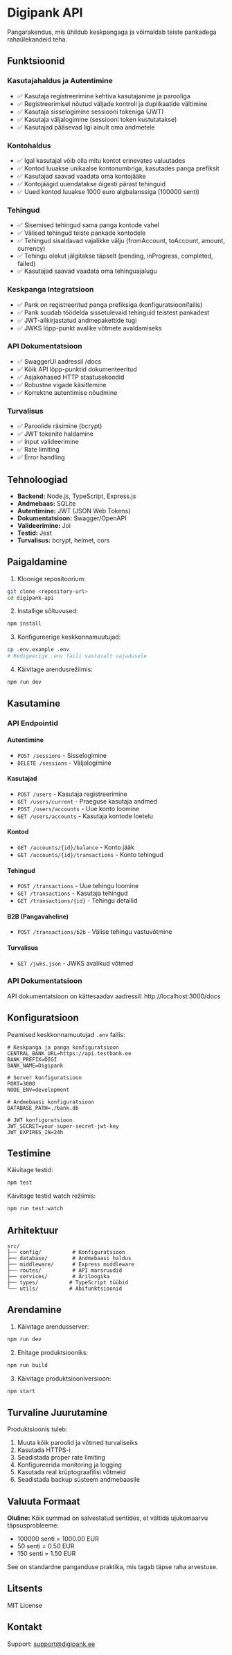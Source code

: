 # Digipank API

Pangarakendus, mis ühildub keskpangaga ja võimaldab teiste pankadega rahaülekandeid teha.

## Funktsioonid

### Kasutajahaldus ja Autentimine
- ✅ Kasutaja registreerimine kehtiva kasutajanime ja parooliga
- ✅ Registreerimisel nõutud väljade kontroll ja duplikaatide vältimine
- ✅ Kasutaja sisselogimine sessiooni tokeniga (JWT)
- ✅ Kasutaja väljalogimine (sessiooni token kustutatakse)
- ✅ Kasutajad pääsevad ligi ainult oma andmetele

### Kontohaldus
- ✅ Igal kasutajal võib olla mitu kontot erinevates valuutades
- ✅ Kontod luuakse unikaalse kontonumbriga, kasutades panga prefiksit
- ✅ Kasutajad saavad vaadata oma kontojääke
- ✅ Kontojäägid uuendatakse õigesti pärast tehinguid
- ✅ Uued kontod luuakse 1000 euro algbalanssiga (100000 senti)

### Tehingud
- ✅ Sisemised tehingud sama panga kontode vahel
- ✅ Välised tehingud teiste pankade kontodele
- ✅ Tehingud sisaldavad vajalikke välju (fromAccount, toAccount, amount, currency)
- ✅ Tehingu olekut jälgitakse täpselt (pending, inProgress, completed, failed)
- ✅ Kasutajad saavad vaadata oma tehinguajalugu

### Keskpanga Integratsioon
- ✅ Pank on registreeritud panga prefiksiga (konfiguratsioonifailis)
- ✅ Pank suudab töödelda sissetulevaid tehinguid teistest pankadest
- ✅ JWT-allkirjastatud andmepakettide tugi
- ✅ JWKS lõpp-punkt avalike võtmete avaldamiseks

### API Dokumentatsioon
- ✅ SwaggerUI aadressil /docs
- ✅ Kõik API lõpp-punktid dokumenteeritud
- ✅ Asjakohased HTTP staatusekoodid
- ✅ Robustne vigade käsitlemine
- ✅ Korrektne autentimise nõudmine

### Turvalisus
- ✅ Paroolide räsimine (bcrypt)
- ✅ JWT tokenite haldamine
- ✅ Input valideerimine
- ✅ Rate limiting
- ✅ Error handling

## Tehnoloogiad

- **Backend:** Node.js, TypeScript, Express.js
- **Andmebaas:** SQLite
- **Autentimine:** JWT (JSON Web Tokens)
- **Dokumentatsioon:** Swagger/OpenAPI
- **Valideerimine:** Joi
- **Testid:** Jest
- **Turvalisus:** bcrypt, helmet, cors

## Paigaldamine

1. Kloonige repositoorium:
```bash
git clone <repository-url>
cd digipank-api
```

2. Installige sõltuvused:
```bash
npm install
```

3. Konfigureerige keskkonnamuutujad:
```bash
cp .env.example .env
# Redigeerige .env faili vastavalt vajadusele
```

4. Käivitage arendusrežiimis:
```bash
npm run dev
```

## Kasutamine

### API Endpointid

#### Autentimine
- `POST /sessions` - Sisselogimine
- `DELETE /sessions` - Väljalogimine

#### Kasutajad
- `POST /users` - Kasutaja registreerimine
- `GET /users/current` - Praeguse kasutaja andmed
- `POST /users/accounts` - Uue konto loomine
- `GET /users/accounts` - Kasutaja kontode loetelu

#### Kontod
- `GET /accounts/{id}/balance` - Konto jääk
- `GET /accounts/{id}/transactions` - Konto tehingud

#### Tehingud
- `POST /transactions` - Uue tehingu loomine
- `GET /transactions` - Kasutaja tehingud
- `GET /transactions/{id}` - Tehingu detailid

#### B2B (Pangavaheline)
- `POST /transactions/b2b` - Välise tehingu vastuvõtmine

#### Turvalisus
- `GET /jwks.json` - JWKS avalikud võtmed

### API Dokumentatsioon

API dokumentatsioon on kättesaadav aadressil: http://localhost:3000/docs

## Konfiguratsioon

Peamised keskkonnamuutujad `.env` failis:

```env
# Keskpanga ja panga konfiguratsioon
CENTRAL_BANK_URL=https://api.testbank.ee
BANK_PREFIX=DIGI
BANK_NAME=Digipank

# Server konfiguratsioon
PORT=3000
NODE_ENV=development

# Andmebaasi konfiguratsioon
DATABASE_PATH=./bank.db

# JWT konfiguratsioon
JWT_SECRET=your-super-secret-jwt-key
JWT_EXPIRES_IN=24h
```

## Testimine

Käivitage testid:
```bash
npm test
```

Käivitage testid watch režiimis:
```bash
npm run test:watch
```

## Arhitektuur

```
src/
├── config/          # Konfiguratsioon
├── database/        # Andmebaasi haldus
├── middleware/      # Express middleware
├── routes/          # API marsruudid
├── services/        # Äriloogika
├── types/          # TypeScript tüübid
└── utils/          # Abifunktsioonid
```

## Arendamine

1. Käivitage arendusserver:
```bash
npm run dev
```

2. Ehitage produktsiooniks:
```bash
npm run build
```

3. Käivitage produktsiooniversioon:
```bash
npm start
```

## Turvaline Juurutamine

Produktsioonis tuleb:

1. Muuta kõik paroolid ja võtmed turvaliseiks
2. Kasutada HTTPS-i
3. Seadistada proper rate limiting
4. Konfigureerida monitoring ja logging
5. Kasutada real krüptograafilisi võtmeid
6. Seadistada backup süsteem andmebaasile

## Valuuta Formaat

**Oluline:** Kõik summad on salvestatud sentides, et vältida ujukomaarvu täpsusprobleeme:
- 100000 senti = 1000.00 EUR
- 50 senti = 0.50 EUR
- 150 senti = 1.50 EUR

See on standardne panganduse praktika, mis tagab täpse raha arvestuse.

## Litsents

MIT License

## Kontakt

Support: support@digipank.ee
